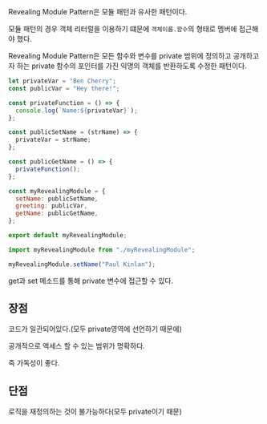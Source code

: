 Revealing Module Pattern은 모듈 패턴과 유사한 패턴이다.

모듈 패턴의 경우 객체 리터럴을 이용하기 떄문에 `객체이름.함수`의 형태로 멤버에 접근해야 했다.

Revealing Module Pattern은 모든 함수와 변수를 private 범위에 정의하고 공개하고자 하는 private 함수의 포인터를 가진 익명의 객체를 반환하도록 수정한 패턴이다.

```js
let privateVar = "Ben Cherry";
const publicVar = "Hey there!";

const privateFunction = () => {
  console.log(`Name:${privateVar}`);
};

const publicSetName = (strName) => {
  privateVar = strName;
};

const publicGetName = () => {
  privateFunction();
};

const myRevealingModule = {
  setName: publicSetName,
  greeting: publicVar,
  getName: publicGetName,
};

export default myRevealingModule;

import myRevealingModule from "./myRevealingModule";

myRevealingModule.setName("Paul Kinlan");
```

get과 set 메소드를 통해 private 변수에 접근할 수 있다.

## 장점

코드가 일관되어있다.(모두 private영역에 선언하기 때문에)

공개적으로 액세스 할 수 있는 범위가 명확하다.

즉 가독성이 좋다.

## 단점

로직을 재정의하는 것이 불가능하다(모두 private이기 때문)
